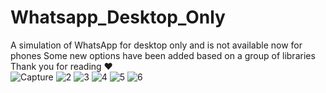 # Whatsapp_Desktop_Only
A simulation of WhatsApp for desktop only and is not available now for phones Some new options have been added based on a group of libraries Thank you for reading ❤
<br>
![Capture](https://user-images.githubusercontent.com/69869605/187908779-d0d641d7-18e7-43e5-a639-663ef1f47ddb.PNG)
![2](https://user-images.githubusercontent.com/69869605/187908782-87c62e88-b52d-400a-816e-8872904af077.PNG)
![3](https://user-images.githubusercontent.com/69869605/187908788-39b0c164-eb67-4bd2-9402-5d6876741717.PNG)
![4](https://user-images.githubusercontent.com/69869605/187908794-8ae36012-01b1-4b41-8800-4500939d148d.PNG)
![5](https://user-images.githubusercontent.com/69869605/187908798-f07d6e24-c617-4585-af49-8e3dffa1dc04.PNG)
![6](https://user-images.githubusercontent.com/69869605/187908802-3bc4fb4c-d6c8-42a0-bb9d-e563c08c1e6e.PNG)
